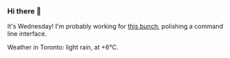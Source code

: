 ### Hi there :wave:

It's Wednesday! I'm probably working for [this bunch](https://github.com/kohofinancial), polishing a command line interface.

Weather in Toronto: light rain, at +6°C.
